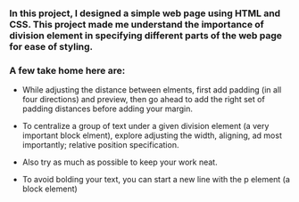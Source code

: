 ### In this project, I designed a simple web page using HTML and CSS. This project made me understand the importance of division element in specifying different parts of the web page for ease of styling.
### A few take home here are:
- While adjusting the distance between elments, first add padding (in all four directions) and preview, then go ahead to add the right set of padding distances before adding your margin. <br>

- To centralize a group of text under a given division element (a very important block elment), explore adjusting the width, aligning, ad most importantly; relative position specification. <br>

- Also try as much as possible to keep your work neat.

- To avoid bolding your text, you can start a new line with the p element (a block element)